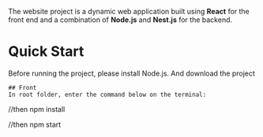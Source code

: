 The website project is a dynamic web application built using **React** for the front end and a combination of **Node.js** and **Nest.js** for the backend. 

# Quick Start
Before running the project, please install Node.js. And download the project
```
## Front
In root folder, enter the command below on the terminal:
```
//then
npm install

//then
npm start
```

